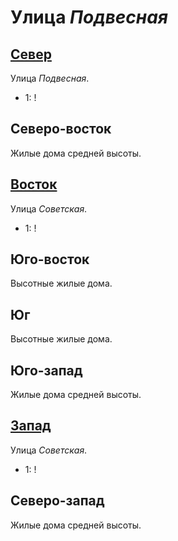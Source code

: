 # Улица *Подвесная*

## [Север](./585070.md)

Улица *Подвесная*.

* 1:    !

## Северо-восток

Жилые дома средней высоты.

## [Восток](./590080.md)

Улица *Советская*.

* 1:    !

## Юго-восток

Высотные жилые дома.

## Юг

Высотные жилые дома.

## Юго-запад

Жилые дома средней высоты.

## [Запад](./570080.md)

Улица *Советская*.

* 1:    !

## Северо-запад

Жилые дома средней высоты.
